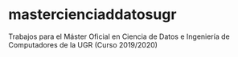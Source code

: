 # mastercienciaddatosugr
Trabajos para el Máster Oficial en Ciencia de Datos e Ingeniería de Computadores de la UGR (Curso 2019/2020)

